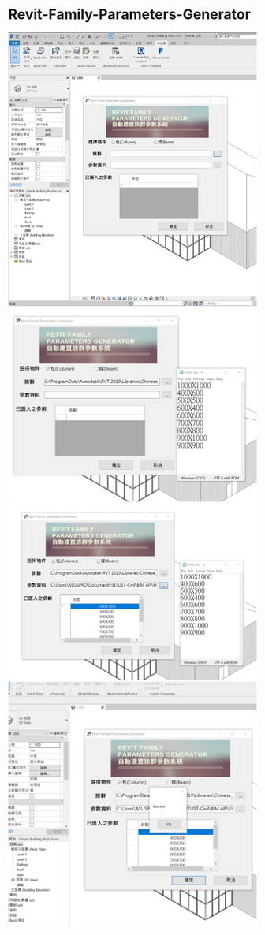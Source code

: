 # Revit-Family-Parameters-Generator
![image](https://github.com/wutiger555/Revit-Family-Parameters-Generator/blob/main/screenshot1.png)
![image](https://github.com/wutiger555/Revit-Family-Parameters-Generator/blob/main/screenshot2.png)
![image](https://github.com/wutiger555/Revit-Family-Parameters-Generator/blob/main/screenshot3.png)
![image](https://github.com/wutiger555/Revit-Family-Parameters-Generator/blob/main/screenshot4.png)
